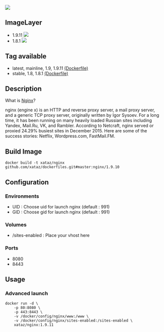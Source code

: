 ![](http://nginx.org/nginx.png)

## ImageLayer
* 1.9.11 [![](https://badge.imagelayers.io/xataz/nginx:latest.svg)](https://imagelayers.io/?images=xataz/nginx:latest 'Get your own badge on imagelayers.io')
* 1.8.1 [![](https://badge.imagelayers.io/xataz/nginx:stable.svg)](https://imagelayers.io/?images=xataz/nginx:stable 'Get your own badge on imagelayers.io')

## Tag available
* latest, mainline, 1.9, 1.9.11 [(Dockerfile)](https://github.com/xataz/dockerfiles/blob/master/nginx/1.9.11/Dockerfile)
* stable, 1.8, 1.8.1  [(Dockerfile)](https://github.com/xataz/dockerfiles/blob/master/nginx/1.8.1/Dockerfile)

## Description
What is [Nginx](http://nginx.org)?

nginx (engine x) is an HTTP and reverse proxy server, a mail proxy server, and a generic TCP proxy server, originally written by Igor Sysoev. For a long time, it has been running on many heavily loaded Russian sites including Yandex, Mail.Ru, VK, and Rambler. According to Netcraft, nginx served or proxied 24.29% busiest sites in December 2015. Here are some of the success stories: Netflix, Wordpress.com, FastMail.FM.

## Build Image

```shell
docker build -t xataz/nginx github.com/xataz/dockerfiles.git#master:nginx/1.9.10
```

## Configuration
### Environments
* UID : Choose uid for launch nginx (default : 991)
* GID : Choose gid for launch nginx (default : 991)

### Volumes
* /sites-enabled : Place your vhost here

### Ports
* 8080
* 8443

## Usage
### Advanced launch
```shell
docker run -d \
	-p 80:8080 \
	-p 443:8443 \
	-v /docker/config/nginx/www:/www \
	-v /docker/config/nginx/sites-enabled:/sites-enabled \
	xataz/nginx:1.9.11
```

